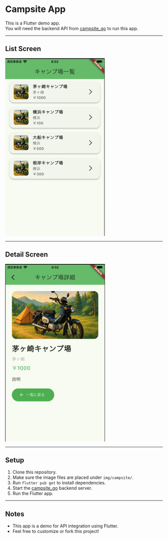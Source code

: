 # Campsite App

This is a Flutter demo app.  
You will need the backend API from [campsite_go](https://github.com/ttsukahara967/campsite_go) to run this app.

---

## List Screen

![List Screen](img/screenshot/s1.png)

---

## Detail Screen

![Detail Screen](img/screenshot/s2.png)

---

## Setup

1. Clone this repository.
2. Make sure the image files are placed under `img/campsite/`.
3. Run `flutter pub get` to install dependencies.
4. Start the [campsite_go](https://github.com/ttsukahara967/campsite_go) backend server.
5. Run the Flutter app.

---

## Notes

- This app is a demo for API integration using Flutter.
- Feel free to customize or fork this project!